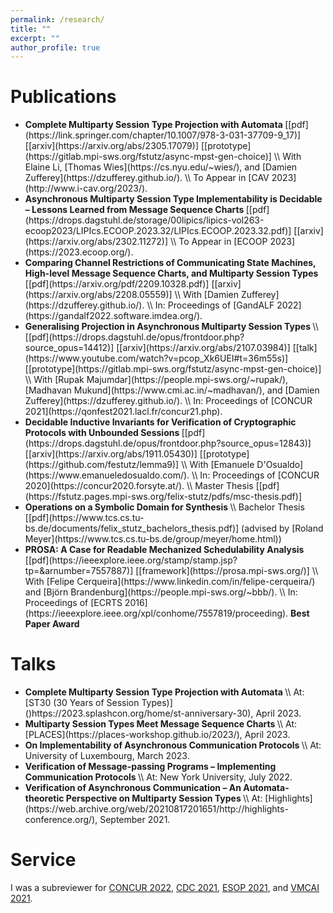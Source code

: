 ```yaml
---
permalink: /research/
title: ""
excerpt: ""
author_profile: true
---
```



# Publications 

- <strong> 
  Complete Multiparty Session Type Projection with Automata
  </strong>
  <span class="bluelinks">
  [[pdf](https://link.springer.com/chapter/10.1007/978-3-031-37709-9_17)]
  [[arxiv](https://arxiv.org/abs/2305.17079)]
  [[prototype](https://gitlab.mpi-sws.org/fstutz/async-mpst-gen-choice)]
  </span>
  \\
  With 
  <span class="authorlinks">
  Elaine Li,
  [Thomas Wies](https://cs.nyu.edu/~wies/), and
  [Damien Zufferey](https://dzufferey.github.io/).
  </span>
  \\
  To Appear in [CAV 2023](http://www.i-cav.org/2023/).

- <strong> 
  Asynchronous Multiparty Session Type Implementability is Decidable – Lessons Learned from Message Sequence Charts
  </strong>
  <span class="bluelinks">
  [[pdf](https://drops.dagstuhl.de/storage/00lipics/lipics-vol263-ecoop2023/LIPIcs.ECOOP.2023.32/LIPIcs.ECOOP.2023.32.pdf)]
  [[arxiv](https://arxiv.org/abs/2302.11272)]
  </span>
  \\
  To Appear in [ECOOP 2023](https://2023.ecoop.org/).

- <strong> 
  Comparing Channel Restrictions of Communicating State Machines, <nobr>High-level Message Sequence Charts,</nobr> and Multiparty Session Types
  </strong>
  <span class="bluelinks">
  [[pdf](https://arxiv.org/pdf/2209.10328.pdf)]
  [[arxiv](https://arxiv.org/abs/2208.05559)]
  </span>
  \\
  <span class="authorlinks">
  With [<font color="">Damien Zufferey</font>](https://dzufferey.github.io/).
  </span>
  \\
  In: Proceedings of [GandALF 2022](https://gandalf2022.software.imdea.org/).

- <strong> 
  Generalising Projection in Asynchronous Multiparty Session Types
  </strong>
  \\
  <span class="bluelinks">
  [[pdf](https://drops.dagstuhl.de/opus/frontdoor.php?source_opus=14412)]
  [[arxiv](https://arxiv.org/abs/2107.03984)]
  [[talk](https://www.youtube.com/watch?v=pcop_Xk6UEI#t=36m55s)]
  [[prototype](https://gitlab.mpi-sws.org/fstutz/async-mpst-gen-choice)]
  </span>
  \\
  With 
  <span class="authorlinks">
  [Rupak Majumdar](https://people.mpi-sws.org/~rupak/),
  [Madhavan Mukund](https://www.cmi.ac.in/~madhavan/), and
  [Damien Zufferey](https://dzufferey.github.io/).
  </span>
  \\
  In: Proceedings of [CONCUR 2021](https://qonfest2021.lacl.fr/concur21.php).

- <strong> 
  Decidable Inductive Invariants for Verification of Cryptographic Protocols <nobr> with Unbounded Sessions </nobr>
  </strong>
  <span class="bluelinks">
  [[pdf](https://drops.dagstuhl.de/opus/frontdoor.php?source_opus=12843)]
  [[arxiv](https://arxiv.org/abs/1911.05430)]
  [[prototype](https://github.com/festutz/lemma9)]
  </span>
  \\
  With 
  <span class="authorlinks">
  [Emanuele D'Osualdo](https://www.emanueledosualdo.com/).
  </span>
  \\
  In: Proceedings of [CONCUR 2020](https://concur2020.forsyte.at/).
  \\
  Master Thesis
  <span class="bluelinks">
  [[pdf](https://fstutz.pages.mpi-sws.org/felix-stutz/pdfs/msc-thesis.pdf)]
  </span>

- <strong>
  Operations on a Symbolic Domain for Synthesis
  </strong> 
  \\
  Bachelor Thesis 
  <span class="bluelinks">
  [[pdf](https://www.tcs.cs.tu-bs.de/documents/felix_stutz_bachelors_thesis.pdf)]
  </span>
  <span class="authorlinks">
  (advised by [Roland Meyer](https://www.tcs.cs.tu-bs.de/group/meyer/home.html))
  </span>

- <strong> 
  PROSA: A Case for Readable Mechanized Schedulability Analysis 
  </strong> 
  <span class="bluelinks">
  [[pdf](https://ieeexplore.ieee.org/stamp/stamp.jsp?tp=&arnumber=7557887)]
  [[framework](https://prosa.mpi-sws.org/)]
  </span>
  \\
  <span class="authorlinks">
  With [Felipe Cerqueira](https://www.linkedin.com/in/felipe-cerqueira/) and 
  [Björn Brandenburg](https://people.mpi-sws.org/~bbb/). 
  </span>
  \\
  In: Proceedings of [ECRTS 2016](https://ieeexplore.ieee.org/xpl/conhome/7557819/proceeding). 
  <strong> Best Paper Award </strong> 


# Talks

- <strong>
  Complete Multiparty Session Type Projection with Automata
  </strong>
  \\
  At: [ST30 (30 Years of Session Types)]()https://2023.splashcon.org/home/st-anniversary-30), April 2023.
- <strong>
  Multiparty Session Types Meet Message Sequence Charts
  </strong>
  \\
  At: [PLACES](https://places-workshop.github.io/2023/), April 2023.
- <strong>
  On Implementability of Asynchronous Communication Protocols
  </strong>
  \\
  At: University of Luxembourg, March 2023.
- <strong>
  Verification of Message-passing Programs – Implementing Communication Protocols 
  </strong>
  \\
  At: New York University, July 2022.
- <strong>
  Verification of Asynchronous Communication – An Automata-theoretic Perspective on Multiparty Session Types
  </strong>
  \\
  At: [Highlights](https://web.archive.org/web/20210817201651/http://highlights-conference.org/), September 2021.


# Service

I was a subreviewer for
[CONCUR 2022](https://concur2022.mimuw.edu.pl/), 
[CDC 2021](https://2021.ieeecdc.org/), 
[ESOP 2021](https://etaps.org/2021/esop), 
and 
[VMCAI 2021](https://popl21.sigplan.org/home/VMCAI-2021).

